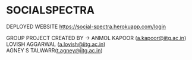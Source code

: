 # SOCIALSPECTRA

DEPLOYED WEBSITE
https://social-spectra.herokuapp.com/login

GROUP PROJECT
CREATED BY -> 
ANMOL KAPOOR (a.kapoor@iitg.ac.in)           
LOVISH AGGARWAL (a.lovish@iitg.ac.in)              
AGNEY S TALWARR(t.agney@iitg.ac.in)
